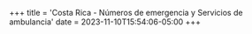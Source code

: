 +++
title = 'Costa Rica - Números de emergencia y Servicios de ambulancia'
date = 2023-11-10T15:54:06-05:00
+++
